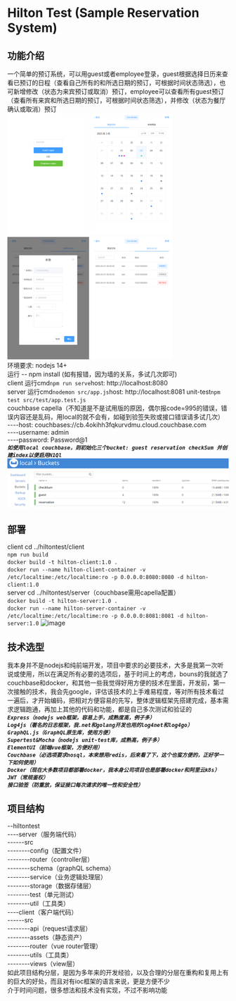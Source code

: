 # Hilton Test (Sample Reservation System)
## 功能介绍
一个简单的预订系统，可以用guest或者employee登录，guest根据选择日历来查看已预订的日程（查看自己所有的和所选日期的预订，可根据时间状态筛选），也可新增修改（状态为来宾预订或取消）预订，employee可以查看所有guest预订（查看所有来宾和所选日期的预订，可根据时间状态筛选），并修改（状态为餐厅确认或取消）预订   
![image](https://github.com/hjj28810/HiltonTest/blob/main/assets/show3.png) 
![image](https://github.com/hjj28810/HiltonTest/blob/main/assets/show1.png) 
![image](https://github.com/hjj28810/HiltonTest/blob/main/assets/show2.png) 
![image](https://github.com/hjj28810/HiltonTest/blob/main/assets/show4.png)  
环境要求: nodejs 14+  
运行 -- npm install (如有报错，因为墙的关系，多试几次即可)  
client  运行cmd```npm run serve```host: http://localhost:8080  
server  运行cmd```nodemon src/app.js```host: http://localhost:8081 unit-test```npm test src/test/app.test.js```  
couchbase capella（不知道是不是试用版的原因，偶尔报code=995的错误，错误内容还是乱码，用local的就不会有，如碰到验签失败或接口错误请多试几次）  
----host: couchbases://cb.4okihh3fqkurvdmu.cloud.couchbase.com  
----username: admin  
----password: Password@1  
***`如使用local couchbase，则初始化三个bucket: guest reservation checkSum 并创建index以便启用N1Ql`***  
![image](https://github.com/hjj28810/HiltonTest/blob/main/assets/show6.png)  
## 部署
client cd ../hiltontest/client  
```npm run build```  
```docker build -t hilton-client:1.0 .```  
```docker run --name hilton-client-container -v /etc/localtime:/etc/localtime:ro -p 0.0.0.0:8080:8080 -d hilton-client:1.0```  
server cd ../hiltontest/server（couchbase需用capella配置）  
```docker build -t hilton-server:1.0 .```  
```docker run --name hilton-server-container -v /etc/localtime:/etc/localtime:ro -p 0.0.0.0:8081:8081 -d hilton-server:1.0``` 
![image](https://github.com/hjj28810/HiltonTest/blob/main/assets/show5.png) 
## 技术选型
我本身并不是nodejs和纯前端开发，项目中要求的必要技术，大多是我第一次听说或使用，所以在满足所有必要的选项后，基于时间上的考虑，bouns的我就选了couchbase和docker，和其他一些我觉得好用方便的技术在里面，开发前，第一次接触的技术，我会先google，评估该技术的上手难易程度，等对所有技术看过一遍后，才开始编码，把相对方便容易的先写，整体逻辑框架先搭建完成，基本需求逻辑跑通，再加上其他的代码和功能，都是自己多次测试和验证的  
***`Express（nodejs web框架，容易上手，成熟度高，例子多）`***  
***`Log4js（著名的日志框架，我.net和golang开发也用的log4net和log4go）`***  
***`GraphQL.js（GraphQL原生库，使用方便）`***  
***`Supertest&Mocha（nodejs unit-test库，成熟高，例子多）`***  
***`ElementUI（前端vue框架，方便好用）`***  
***`Couchbase（必选项要求nosql，本来想用redis，后来看了下，这个也蛮方便的，正好学一下如何使用）`***  
***`Docker（现在大多数项目都部署docker，我本身公司项目也是部署docker和阿里云k8s）`***  
***`JWT（常规鉴权）`***  
***`接口验签（防重放，保证接口每次请求的唯一性和安全性）`***  
## 项目结构
--hiltontest  
----server（服务端代码）  
------src  
--------config（配置文件）  
--------router（controller层）  
--------schema（graphQL schema）  
--------service（业务逻辑处理层）  
--------storage（数据存储层）  
--------test（单元测试）  
--------util（工具类）  
----client（客户端代码）  
------src  
--------api（request请求层）  
--------assets（静态资产）  
--------router（vue router管理）  
--------utils（工具类）  
--------views（view层）  
如此项目结构分层，是因为多年来的开发经验，以及合理的分层在重构和复用上有的巨大的好处，而且对有ioc框架的语言来说，更是方便不少  
介于时间问题，很多想法和技术没有实现，不过不影响功能
